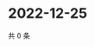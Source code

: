# 2022-12-25

共 0 条

<!-- BEGIN WEIBO -->
<!-- 最后更新时间 Sun Dec 25 2022 09:10:45 GMT+0800 (China Standard Time) -->

<!-- END WEIBO -->
